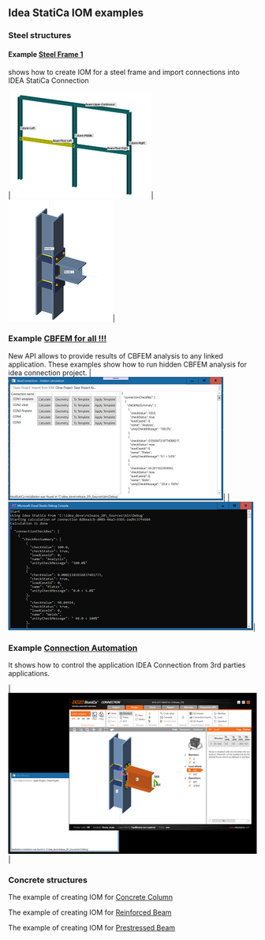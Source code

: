 ## Idea StatiCa IOM examples

### Steel structures

#### Example [Steel Frame 1](iom-steel-connections/steel-frame1.md)
shows how to create IOM for a steel frame and import connections into IDEA StatiCa Connection

|![Steel Frame](https://github.com/idea-statica/iom-examples/blob/gh-pages/iom-steel-connections/Images/structure-thumb.png?raw=true)|![Imported connection](https://github.com/idea-statica/iom-examples/blob/gh-pages/iom-steel-connections/Images/stiffenersWithWelds-thumb.png?raw=true)|

### Example [CBFEM for all !!!](iom-steel-connections/cbfem-for-all.md)

New API allows to provide results of CBFEM analysis to any linked application. These examples show how to run hidden CBFEM analysis for idea connection project.
|![ConnectionHiddenCalculation](https://github.com/idea-statica/iom-examples/blob/gh-pages/iom-steel-connections/Images/conn-hidden-calculation-thumb.PNG?raw=true)|
|![ConHiddenCheckConsole](https://github.com/idea-statica/iom-examples/blob/gh-pages/iom-steel-connections/Images/hidden-check-console-thumb.png?raw=true)|

### Example [Connection Automation](iom-steel-connections/connection-app-automation.md)

It shows how to control the application IDEA Connection from 3rd parties applications.

|![ConnectionHiddenCalculation](https://github.com/idea-statica/iom-examples/blob/gh-pages/iom-steel-connections/Images/connection-app-automation-thumb.png?raw=true)|

### Concrete structures

The example of creating IOM for [Concrete Column](rcs/rcs-column.md)

The example of creating IOM for [Reinforced Beam](rcs/rcs-reinforced-beam.md)

The example of creating IOM for [Prestressed Beam](rcs/rcs-prestressed-beam.md)



